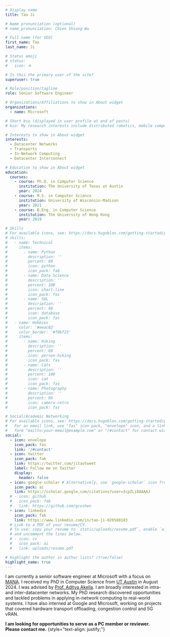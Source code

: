 ```yaml
---
# Display name
title: Tao Ji

# Name pronunciation (optional)
# name_pronunciation: Chien Shiung Wu

# Full name (for SEO)
first_name: Tao
last_name: Ji

# Status emoji
# status:
#   icon: ☕️

# Is this the primary user of the site?
superuser: true

# Role/position/tagline
role: Senior Software Engineer

# Organizations/Affiliations to show in About widget
organizations:
  - name: Microsoft

# Short bio (displayed in user profile at end of posts)
# bio: My research interests include distributed robotics, mobile computing and programmable matter.

# Interests to show in About widget
interests:
  - Datacenter Networks
  - Transports
  - In-Network Computing
  - Datacenter Interconnect

# Education to show in About widget
education:
  courses:
    - course: Ph.D. in Computer Science
      institution: The University of Texas at Austin
      year: 2024
    - course: M.S. in Computer Science
      institution: University of Wisconsin-Madison
      year: 2021
    - course: B.Eng. in Computer Science
      institution: The University of Hong Kong
      year: 2019

# Skills
# For available icons, see: https://docs.hugoblox.com/getting-started/page-builder/#icons
# skills:
#   - name: Technical
#     items:
#       - name: Python
#         description: ''
#         percent: 80
#         icon: python
#         icon_pack: fab
#       - name: Data Science
#         description: ''
#         percent: 100
#         icon: chart-line
#         icon_pack: fas
#       - name: SQL
#         description: ''
#         percent: 40
#         icon: database
#         icon_pack: fas
#   - name: Hobbies
#     color: '#eeac02'
#     color_border: '#f0bf23'
#     items:
#       - name: Hiking
#         description: ''
#         percent: 60
#         icon: person-hiking
#         icon_pack: fas
#       - name: Cats
#         description: ''
#         percent: 100
#         icon: cat
#         icon_pack: fas
#       - name: Photography
#         description: ''
#         percent: 80
#         icon: camera-retro
#         icon_pack: fas

# Social/Academic Networking
# For available icons, see: https://docs.hugoblox.com/getting-started/page-builder/#icons
#   For an email link, use "fas" icon pack, "envelope" icon, and a link in the
#   form "mailto:your-email@example.com" or "/#contact" for contact widget.
social:
  - icon: envelope
    icon_pack: fas
    link: '/#contact'
  - icon: twitter
    icon_pack: fab
    link: https://twitter.com/jitaotweet
    label: Follow me on Twitter
    display:
      header: false
  - icon: google-scholar # Alternatively, use `google-scholar` icon from `ai` icon pack
    icon_pack: ai
    link: https://scholar.google.com/citations?user=3cpZLi8AAAAJ
  # - icon: github
  #   icon_pack: fab
  #   link: https://github.com/gcushen
  - icon: linkedin
    icon_pack: fab
    link: https://www.linkedin.com/in/tao-ji-020580183
  # Link to a PDF of your resume/CV.
  # To use: copy your resume to `static/uploads/resume.pdf`, enable `ai` icons in `params.yaml`,
  # and uncomment the lines below.
  # - icon: cv
  #   icon_pack: ai
  #   link: uploads/resume.pdf

# Highlight the author in author lists? (true/false)
highlight_name: true
---
```

I am currently a senior software engineer at Microsoft with a focus on [MANA](https://learn.microsoft.com/en-us/azure/virtual-network/accelerated-networking-mana-overview). I received my PhD in Computer Science from [UT Austin](https://www.cs.utexas.edu/) in August 2024. I was advised by [Prof. Aditya Akella](https://www.cs.utexas.edu/~akella/). I am broadly interested in intra- and inter-datacenter networks. My PhD research discovered opportunities and tackled problems in applying in-network computing to real-world systems. I have also interned at Google and Microsoft, working on projects that covered hardware transport offloading, congestion control and 5G vRAN. 

**I am looking for opportunities to serve as a PC member or reviewer. Please contact me.**
{style="text-align: justify;"}
